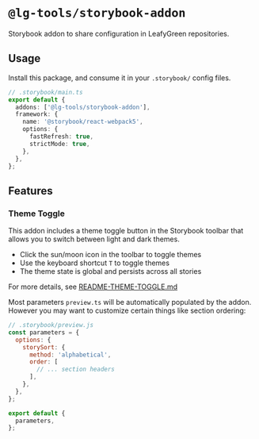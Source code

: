 # `@lg-tools/storybook-addon`

Storybook addon to share configuration in LeafyGreen repositories.

## Usage

Install this package, and consume it in your `.storybook/` config files.

```ts
// .storybook/main.ts
export default {
  addons: ['@lg-tools/storybook-addon'],
  framework: {
    name: '@storybook/react-webpack5',
    options: {
      fastRefresh: true,
      strictMode: true,
    },
  },
};
```

## Features

### Theme Toggle

This addon includes a theme toggle button in the Storybook toolbar that allows you to switch between light and dark themes.

- Click the sun/moon icon in the toolbar to toggle themes
- Use the keyboard shortcut `T` to toggle themes
- The theme state is global and persists across all stories

For more details, see [README-THEME-TOGGLE.md](./README-THEME-TOGGLE.md)

Most parameters `preview.ts` will be automatically populated by the addon. However you may want to customize certain things like section ordering:

```js
// .storybook/preview.js
const parameters = {
  options: {
    storySort: {
      method: 'alphabetical',
      order: [
        // ... section headers
      ],
    },
  },
};

export default {
  parameters,
};
```
